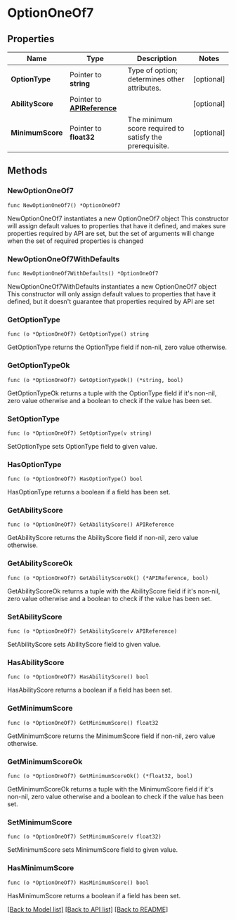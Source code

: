 # OptionOneOf7

## Properties

Name | Type | Description | Notes
------------ | ------------- | ------------- | -------------
**OptionType** | Pointer to **string** | Type of option; determines other attributes. | [optional] 
**AbilityScore** | Pointer to [**APIReference**](APIReference.md) |  | [optional] 
**MinimumScore** | Pointer to **float32** | The minimum score required to satisfy the prerequisite. | [optional] 

## Methods

### NewOptionOneOf7

`func NewOptionOneOf7() *OptionOneOf7`

NewOptionOneOf7 instantiates a new OptionOneOf7 object
This constructor will assign default values to properties that have it defined,
and makes sure properties required by API are set, but the set of arguments
will change when the set of required properties is changed

### NewOptionOneOf7WithDefaults

`func NewOptionOneOf7WithDefaults() *OptionOneOf7`

NewOptionOneOf7WithDefaults instantiates a new OptionOneOf7 object
This constructor will only assign default values to properties that have it defined,
but it doesn't guarantee that properties required by API are set

### GetOptionType

`func (o *OptionOneOf7) GetOptionType() string`

GetOptionType returns the OptionType field if non-nil, zero value otherwise.

### GetOptionTypeOk

`func (o *OptionOneOf7) GetOptionTypeOk() (*string, bool)`

GetOptionTypeOk returns a tuple with the OptionType field if it's non-nil, zero value otherwise
and a boolean to check if the value has been set.

### SetOptionType

`func (o *OptionOneOf7) SetOptionType(v string)`

SetOptionType sets OptionType field to given value.

### HasOptionType

`func (o *OptionOneOf7) HasOptionType() bool`

HasOptionType returns a boolean if a field has been set.

### GetAbilityScore

`func (o *OptionOneOf7) GetAbilityScore() APIReference`

GetAbilityScore returns the AbilityScore field if non-nil, zero value otherwise.

### GetAbilityScoreOk

`func (o *OptionOneOf7) GetAbilityScoreOk() (*APIReference, bool)`

GetAbilityScoreOk returns a tuple with the AbilityScore field if it's non-nil, zero value otherwise
and a boolean to check if the value has been set.

### SetAbilityScore

`func (o *OptionOneOf7) SetAbilityScore(v APIReference)`

SetAbilityScore sets AbilityScore field to given value.

### HasAbilityScore

`func (o *OptionOneOf7) HasAbilityScore() bool`

HasAbilityScore returns a boolean if a field has been set.

### GetMinimumScore

`func (o *OptionOneOf7) GetMinimumScore() float32`

GetMinimumScore returns the MinimumScore field if non-nil, zero value otherwise.

### GetMinimumScoreOk

`func (o *OptionOneOf7) GetMinimumScoreOk() (*float32, bool)`

GetMinimumScoreOk returns a tuple with the MinimumScore field if it's non-nil, zero value otherwise
and a boolean to check if the value has been set.

### SetMinimumScore

`func (o *OptionOneOf7) SetMinimumScore(v float32)`

SetMinimumScore sets MinimumScore field to given value.

### HasMinimumScore

`func (o *OptionOneOf7) HasMinimumScore() bool`

HasMinimumScore returns a boolean if a field has been set.


[[Back to Model list]](../README.md#documentation-for-models) [[Back to API list]](../README.md#documentation-for-api-endpoints) [[Back to README]](../README.md)


